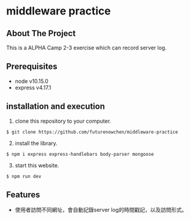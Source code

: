 # middleware practice

## About The Project
  This is a ALPHA Camp 2-3 exercise which can record server log.

## Prerequisites
+ node v10.15.0
+ express v4.17.1

## installation and execution
1. clone this repository to your computer.
 ```
 $ git clone https://github.com/futurenowchen/middleware-practice
 ```
2. install the library.
 ```
 $ npm i express express-handlebars body-parser mongoose
 ```
3. start this website.
 ```
 $ npm run dev
 ```

## Features
+ 使用者訪問不同網址，會自動記錄server log的時間戳記，以及訪問形式。
